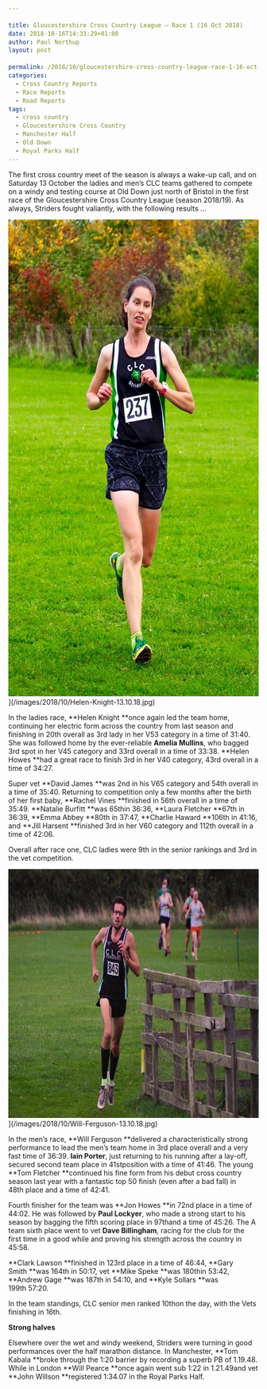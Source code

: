```yaml
---

title: Gloucestershire Cross Country League – Race 1 (16 Oct 2018)
date: 2018-10-16T14:33:29+01:00
author: Paul Northup
layout: post

permalink: /2018/10/gloucestershire-cross-country-league-race-1-16-oct-2018/
categories:
  - Cross Country Reports
  - Race Reports
  - Road Reports
tags:
  - cross country
  - Gloucestershire Cross Country
  - Manchester Half
  - Old Down
  - Royal Parks Half
---
```

The first cross country meet of the season is always a wake-up call, and on Saturday 13 October the ladies and men’s CLC teams gathered to compete on a windy and testing course at Old Down just north of Bristol in the first race of the Gloucestershire Cross Country League (season 2018/19). As always, Striders fought valiantly, with the following results …

<img class="alignnone size-full 3253" src="/images/2018/10/Helen-Knight-13.10.18.jpg" alt="Helen-Knight-13.10.18" width="633" height="960" />](/images/2018/10/Helen-Knight-13.10.18.jpg)

In the ladies race, **Helen Knight **once again led the team home, continuing her electric form across the country from last season and finishing in 20th overall as 3rd lady in her V53 category in a time of 31:40. She was followed home by the ever-reliable **Amelia Mullins**, who bagged 3rd spot in her V45 category and 33rd overall in a time of 33:38. **Helen Howes **had a great race to finish 3rd in her V40 category, 43rd overall in a time of 34:27.

Super vet **David James **was 2nd in his V65 category and 54th overall in a time of 35:40. Returning to competition only a few months after the birth of her first baby, **Rachel Vines **finished in 56th overall in a time of 35:49. **Natalie Burfitt **was 65thin 36:36, **Laura Fletcher **67th in 36:39, **Emma Abbey **80th in 37:47, **Charlie Haward **106th in 41:16, and **Jill Harsent **finished 3rd in her V60 category and 112th overall in a time of 42:06.

Overall after race one, CLC ladies were 9th in the senior rankings and 3rd in the vet competition.

<img src="/images/2018/10/Will-Ferguson-13.10.18.jpg" alt="Will-Ferguson-13.10.18" width="800" height="501" />](/images/2018/10/Will-Ferguson-13.10.18.jpg)

In the men’s race, **Will Ferguson **delivered a characteristically strong performance to lead the men’s team home in 3rd place overall and a very fast time of 36:39. **Iain Porter**, just returning to his running after a lay-off, secured second team place in 41stposition with a time of 41:46. The young **Tom Fletcher **continued his fine form from his debut cross country season last year with a fantastic top 50 finish (even after a bad fall) in 48th place and a time of 42:41.

Fourth finisher for the team was **Jon Howes **in 72nd place in a time of 44:02. He was followed by **Paul Lockyer**, who made a strong start to his season by bagging the fifth scoring place in 97thand a time of 45:26. The A team sixth place went to vet **Dave Billingham**, racing for the club for the first time in a good while and proving his strength across the country in 45:58.

**Clark Lawson **finished in 123rd place in a time of 46:44, **Gary Smith **was 164th in 50:17, vet **Mike Speke **was 180thin 53:42, **Andrew Gage **was 187th in 54:10, and **Kyle Sollars **was 199th 57:20.

In the team standings, CLC senior men ranked 10thon the day, with the Vets finishing in 16th.

**Strong halves**

Elsewhere over the wet and windy weekend, Striders were turning in good performances over the half marathon distance. In Manchester, **Tom Kabala **broke through the 1:20 barrier by recording a superb PB of 1.19.48. While in London **Will Pearce **once again went sub 1:22 in 1.21.49and vet **John Willson **registered 1:34.07 in the Royal Parks Half.

&nbsp;
